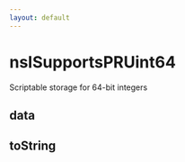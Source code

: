 ```yaml
---
layout: default
---
```


# nsISupportsPRUint64 #

Scriptable storage for 64-bit integers


## data ##

## toString ##

